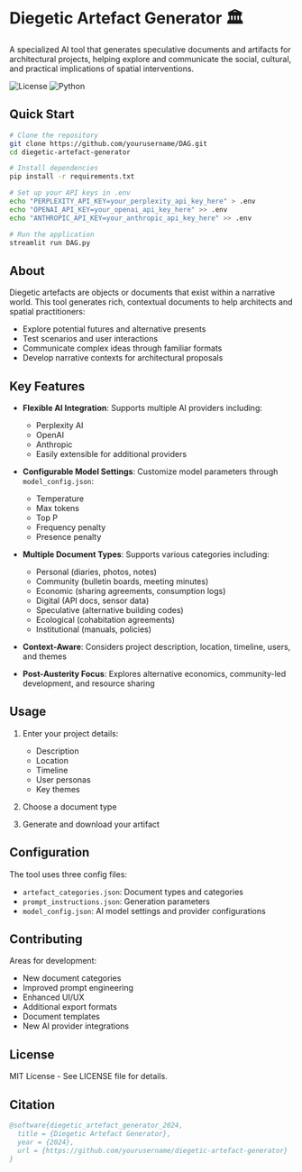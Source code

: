 # Diegetic Artefact Generator 🏛️

A specialized AI tool that generates speculative documents and artifacts for architectural projects, helping explore and communicate the social, cultural, and practical implications of spatial interventions.

![License](https://img.shields.io/badge/license-MIT-blue.svg)
![Python](https://img.shields.io/badge/python-3.8+-blue.svg)

## Quick Start

```bash
# Clone the repository
git clone https://github.com/yourusername/DAG.git
cd diegetic-artefact-generator

# Install dependencies
pip install -r requirements.txt

# Set up your API keys in .env
echo "PERPLEXITY_API_KEY=your_perplexity_api_key_here" > .env
echo "OPENAI_API_KEY=your_openai_api_key_here" >> .env
echo "ANTHROPIC_API_KEY=your_anthropic_api_key_here" >> .env

# Run the application
streamlit run DAG.py
```

## About

Diegetic artefacts are objects or documents that exist within a narrative world. This tool generates rich, contextual documents to help architects and spatial practitioners:

- Explore potential futures and alternative presents
- Test scenarios and user interactions
- Communicate complex ideas through familiar formats
- Develop narrative contexts for architectural proposals

## Key Features

- **Flexible AI Integration**: Supports multiple AI providers including:
  - Perplexity AI
  - OpenAI
  - Anthropic
  - Easily extensible for additional providers
- **Configurable Model Settings**: Customize model parameters through `model_config.json`:
  - Temperature
  - Max tokens
  - Top P
  - Frequency penalty
  - Presence penalty
- **Multiple Document Types**: Supports various categories including:
  - Personal (diaries, photos, notes)
  - Community (bulletin boards, meeting minutes)
  - Economic (sharing agreements, consumption logs)
  - Digital (API docs, sensor data)
  - Speculative (alternative building codes)
  - Ecological (cohabitation agreements)
  - Institutional (manuals, policies)

- **Context-Aware**: Considers project description, location, timeline, users, and themes
- **Post-Austerity Focus**: Explores alternative economics, community-led development, and resource sharing

## Usage

1. Enter your project details:
   - Description
   - Location
   - Timeline
   - User personas
   - Key themes

2. Choose a document type
3. Generate and download your artifact

## Configuration

The tool uses three config files:
- `artefact_categories.json`: Document types and categories
- `prompt_instructions.json`: Generation parameters
- `model_config.json`: AI model settings and provider configurations

## Contributing

Areas for development:
- New document categories
- Improved prompt engineering
- Enhanced UI/UX
- Additional export formats
- Document templates
- New AI provider integrations

## License

MIT License - See LICENSE file for details.

## Citation

```bibtex
@software{diegetic_artefact_generator_2024,
  title = {Diegetic Artefact Generator},
  year = {2024},
  url = {https://github.com/yourusername/diegetic-artefact-generator}
}
``` 
